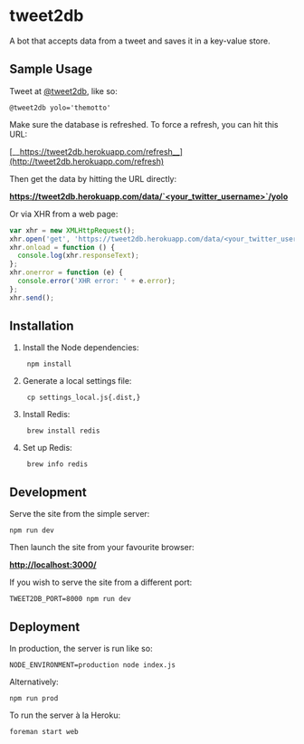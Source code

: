 # tweet2db

A bot that accepts data from a tweet and saves it in a key-value store.


## Sample Usage

Tweet at [@tweet2db](https://twitter.com/tweet2db), like so:

    @tweet2db yolo='themotto'

Make sure the database is refreshed. To force a refresh, you can hit this URL:

[__https://tweet2db.herokuapp.com/refresh__](http://tweet2db.herokuapp.com/refresh)

Then get the data by hitting the URL directly:

[__https://tweet2db.herokuapp.com/data/`<your_twitter_username>`/yolo__](http://tweet2db.herokuapp.com/data/<your_twitter_username>/yolo)

Or via XHR from a web page:

```js
var xhr = new XMLHttpRequest();
xhr.open('get', 'https://tweet2db.herokuapp.com/data/<your_twitter_username>/yolo', true);
xhr.onload = function () {
  console.log(xhr.responseText);
};
xhr.onerror = function (e) {
  console.error('XHR error: ' + e.error);
};
xhr.send();
```


## Installation

1. Install the Node dependencies:

        npm install

2. Generate a local settings file:

        cp settings_local.js{.dist,}

3. Install Redis:

        brew install redis

4. Set up Redis:

        brew info redis


## Development

Serve the site from the simple server:

    npm run dev

Then launch the site from your favourite browser:

[__http://localhost:3000/__](http://localhost:3000/)

If you wish to serve the site from a different port:

    TWEET2DB_PORT=8000 npm run dev


## Deployment

In production, the server is run like so:

    NODE_ENVIRONMENT=production node index.js

Alternatively:

    npm run prod

To run the server à la Heroku:

    foreman start web

